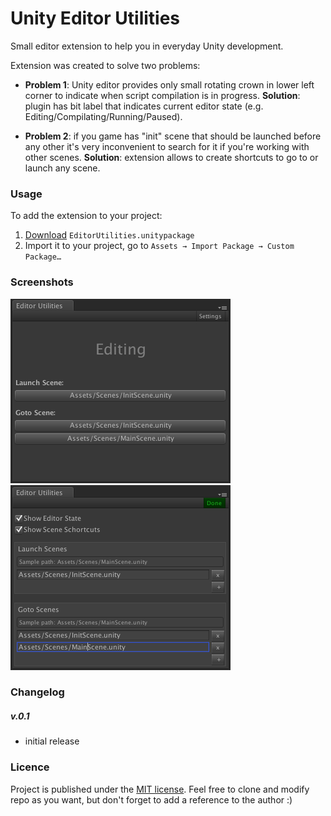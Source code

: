 # Unity Editor Utilities
Small editor extension to help you in everyday Unity development.

Extension was created to solve two problems:

- **Problem 1**: Unity editor provides only small rotating crown in lower left corner to indicate when script compilation is in progress. **Solution**: plugin has bit label that indicates current editor state (e.g. Editing/Compilating/Running/Paused).

- **Problem 2**: if you game has "init" scene that should be launched before any other it's very inconvenient to search for it if you're working with other scenes. **Solution**: extension allows to create shortcuts to go to or launch any scene.

### Usage
To add the extension to your project:

1. [Download](https://github.com/zasadnyy/unity-editor-utilities/raw/master/bin/EditorUtilities.unitypackage) `EditorUtilities.unitypackage`
2. Import it to your project, go to `Assets → Import Package → Custom Package…` 

### Screenshots

![Editor Utilities](Screenshots/EditorUtilitiesWindow.png)
![Editor Utilities Settings](Screenshots/EditorUtilitiesSettingsWindow.png)


### Changelog

##### v.0.1
- initial release


### Licence
Project is published under the [MIT license](https://github.com/zasadnyy/unity-editor-utilities/blob/master/LICENSE). Feel free to clone and modify repo as you want, but don't forget to add a reference to the author :)


